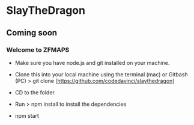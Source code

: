 SlayTheDragon
===============================

Coming soon
--------------------------

### Welcome to ZFMAPS

* Make sure you have node.js and git installed on your machine.

* Clone this into your local machine using the terminal (mac) or Gitbash (PC) > git clone [https://github.com/codedavinci/slaythedragon]

* CD to the folder 

* Run > npm install to install the  dependencies

* npm start

